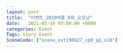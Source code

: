 ```yaml
---
layout: post
title:  "이벤트_2019여름_0화_오프닝"
date:   2021-03-16 03:00:00 +0000
categories: Event
Tags: Story Event
SceneCode: ["scene_evt190627_cp0_q1_s10"]
---
```

